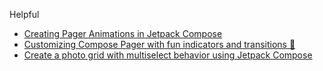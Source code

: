Helpful

- [Creating Pager Animations in Jetpack Compose](https://www.sinasamaki.com/pager-animations/)
- [Customizing Compose Pager with fun indicators and transitions 🚥](https://medium.com/androiddevelopers/customizing-compose-pager-with-fun-indicators-and-transitions-12b3b69af2cc)
- [Create a photo grid with multiselect behavior using Jetpack Compose](https://medium.com/androiddevelopers/create-a-photo-grid-with-multiselect-behavior-using-jetpack-compose-9a8d588a9b63)